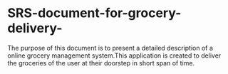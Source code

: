 # SRS-document-for-grocery-delivery-
The purpose of this document is to present a detailed description of a online grocery management system.This application is created to deliver the groceries of the user at their doorstep in short span of time.
